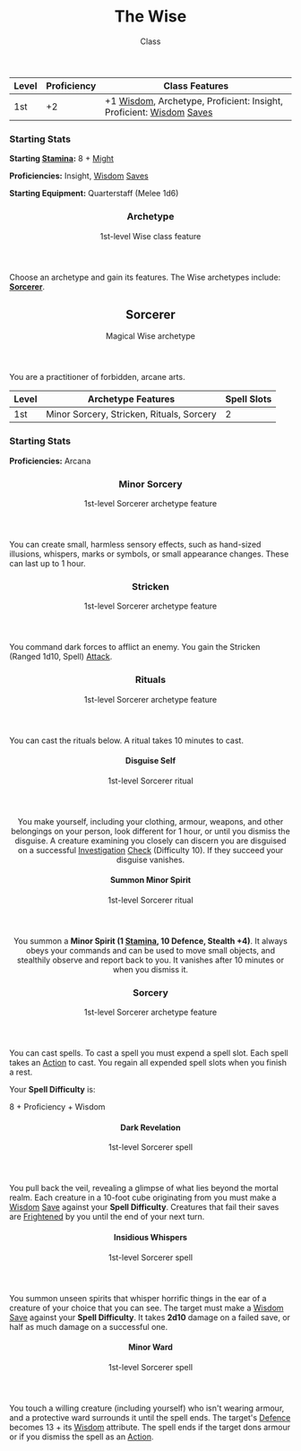 <header>

# The Wise

<p class="subheading">Class</p>

</header>

| Level | Proficiency | Class Features  |
| ----  | ----------- |- |
| 1st   | +2          | +1 [Wisdom](pages/characters/attributes.md?id=wisdom), Archetype, Proficient: Insight, Proficient: [Wisdom](pages/characters/attributes.md?id=wisdom) [Saves](pages/rules/rolling/saves.md) |

### Starting Stats

**Starting [Stamina](pages/combat/stamina.md):** 8 + [Might](pages/characters/attributes.md?id=might)

**Proficiencies:** Insight, [Wisdom](pages/characters/attributes.md?id=wisdom) [Saves](pages/rules/rolling/saves.md)

**Starting Equipment:** Quarterstaff (Melee 1d6)

<header>

### Archetype

<p class="subheading">1st-level Wise class feature</p>

</header>

Choose an archetype and gain its features. The Wise archetypes include: **[Sorcerer](pages/classes/wise.md?id=sorcerer)**.

<header>

## Sorcerer

<p class="subheading">Magical Wise archetype</p>

</header>

You are a practitioner of forbidden, arcane arts.

| Level | Archetype Features         | Spell Slots |
| ----  | -------------------------- | ----------- |
| 1st   | Minor Sorcery, Stricken, Rituals, Sorcery | 2           |

### Starting Stats

**Proficiencies:** Arcana

<header>

### Minor Sorcery

<p class="subheading">1st-level Sorcerer archetype feature</p>

</header>

You can create small, harmless sensory effects, such as hand-sized illusions, whispers, marks or symbols, or small appearance changes. These can last up to 1 hour.

<header>

### Stricken

<p class="subheading">1st-level Sorcerer archetype feature</p>

</header>

You command dark forces to afflict an enemy. You gain the Stricken (Ranged 1d10, Spell) [Attack](pages/combat/attacks.md).

<header>

### Rituals

<p class="subheading">1st-level Sorcerer archetype feature</p>

</header>

You can cast the rituals below. A ritual takes 10 minutes to cast.

<header>

<section class="spells">

<section class="spell">

<header>

#### Disguise Self

<p class="subheading">1st-level Sorcerer ritual</p>

</header>

You make yourself, including your clothing, armour, weapons, and other belongings on your person, look different for 1 hour, or until you dismiss the disguise. A creature examining you closely can discern you are disguised on a successful [Investigation](pages/characters/skills.md?id=investigation) [Check](pages/rules/rolling/checks.md) (Difficulty 10). If they succeed your disguise vanishes.

</section>

<section class="spell">

<header>

#### Summon Minor Spirit

<p class="subheading">1st-level Sorcerer ritual</p>

</header>

You summon a **Minor Spirit (1 [Stamina](pages/combat/stamina.md), 10 Defence, Stealth +4)**. It always obeys your commands and can be used to move small objects, and stealthily observe and report back to you. It vanishes after 10 minutes or when you dismiss it.

</section>

</section>

### Sorcery

<p class="subheading">1st-level Sorcerer archetype feature</p>

</header>

You can cast spells. To cast a spell you must expend a spell slot. Each spell takes an [Action](pages/combat/actions.md) to cast. You regain all expended spell slots when you finish a rest.

Your **Spell Difficulty** is:

<div class="example-roll">
  8
  +
  <span class="bonus"> <span class="caption">Proficiency</span></span>
  +
  <span class="bonus"> <span class="caption">Wisdom</span></span>
</div>

<section class="spells">

<section class="spell">

<header>

#### Dark Revelation

<p class="subheading">1st-level Sorcerer spell</p>

</header>

You pull back the veil, revealing a glimpse of what lies beyond the mortal realm. Each creature in a 10-foot cube originating from you must make a [Wisdom](pages/characters/attributes.md?id=wisdom) [Save](pages/rules/rolling/saves.md) against your **Spell Difficulty**. Creatures that fail their saves are [Frightened](pages/rules/conditions?id=frightened) by you until the end of your next turn.

</section>

<section class="spell">

<header>

#### Insidious Whispers

<p class="subheading">1st-level Sorcerer spell</p>

</header>

You summon unseen spirits that whisper horrific things in the ear of a creature of your choice that you can see. The target must make a [Wisdom](pages/characters/attributes.md?id=wisdom) [Save](pages/rules/rolling/saves.md) against your **Spell Difficulty**. It takes **2d10** damage on a failed save, or half as much damage on a successful one.

</section>

<section class="spell">

<header>

#### Minor Ward

<p class="subheading">1st-level Sorcerer spell</p>

</header>

You touch a willing creature (including yourself) who isn't wearing armour, and a protective ward surrounds it until the spell ends. The target's [Defence](pages/combat/defence.md) becomes 13 + its [Wisdom](pages/characters/attributes.md?id=wisdom) attribute. The spell ends if the target dons armour or if you dismiss the spell as an [Action](pages/combat/actions.md).

</section>

</section>
